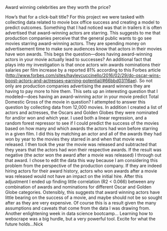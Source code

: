 Award winning celebrities are they worth the price?

How’s that for a click-bait title? For this project we were tasked with collecting data related to movie box office success and creating a model to predict outcomes. Something that I had noticed was that in trailers it is often advertised that award-winning actors are starring. This suggests to me that production companies perceive that the general public wants to go see movies starring award-winning actors. They are spending money on advertisement time to make sure audiences know that actors in their movies have won awards. This begs the question—does having award-winning actors in your movie actually lead to successes? An additional fact that plays into my investigation is that once actors win awards nominations their salaries per film increase by a reported 81% according to this Forbes article (http://www.forbes.com/sites/hayleycuccinello/2016/02/29/do-oscar-wins-boost-actors-and-actresses-earning-potential/#66bbd03116ae). So not only are production companies advertising the award winners they are having to pay more to hire them. This sets up an interesting question that I modeled—does having an award-winning actor in your movie predict Total Domestic Gross of the movie in question? I attempted to answer this question by collecting data from 12,000 movies. In addition I created a list of actors and actresses, the Oscars and Golden Globes they were nominated for and/or won and which year. I used both a linear regression, and a random forest repressor to see if I could predict the success of the movies based on how many and which awards the actors had won before starring in a given film. I did this by matching an actor and all of the awards they had won by year to the movies they starred in and when that movie was released. I then took the year the movie was released and subtracted that they years that the actors had won their respective awards. If the result was negative (the actor won the award after a movie was released) I through out that award. I chose to edit the data this way because I am considering this problem from the perspective of the production company. If they are indeed hiring actors for their award history, actors who won awards after a movie was released would not have an impact on the initial hire. After this adjustment I ended up finding little correlation (R2 < 0.066) between any combination of awards and nominations for different Oscar and Golden Globe categories. 
	Ostensibly, this suggests that award winning actors have little bearing on the success of a movie, and maybe should not be so sought after as they are very expensive. Of course this is a result given the many assumptions and caveats that come from the data I was drawing from.
	Another enlightening week in data science bootcamp... Learning how to webscrape was a big hurdle, but a very powerful tool. Excite for what the future holds…Nick
